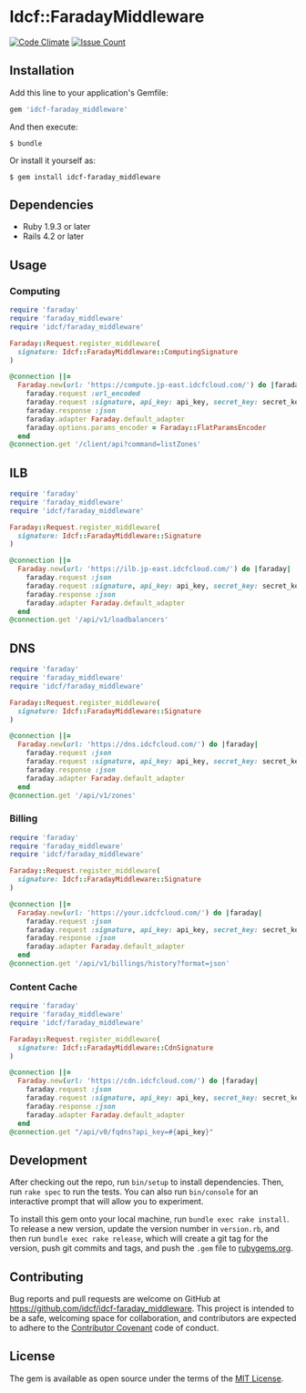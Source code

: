 # Idcf::FaradayMiddleware
[![Code Climate](https://codeclimate.com/github/idcf/idcf-faraday_middleware/badges/gpa.svg)](https://codeclimate.com/github/idcf/idcf-faraday_middleware)
[![Issue Count](https://codeclimate.com/github/idcf/idcf-faraday_middleware/badges/issue_count.svg)](https://codeclimate.com/github/idcf/idcf-faraday_middleware)

## Installation

Add this line to your application's Gemfile:

```ruby
gem 'idcf-faraday_middleware'
```

And then execute:

    $ bundle

Or install it yourself as:

    $ gem install idcf-faraday_middleware

## Dependencies
  - Ruby  1.9.3 or later
  - Rails 4.2   or later

## Usage

### Computing

```ruby
require 'faraday'
require 'faraday_middleware'
require 'idcf/faraday_middleware'

Faraday::Request.register_middleware(
  signature: Idcf::FaradayMiddleware::ComputingSignature
)

@connection ||=
  Faraday.new(url: 'https://compute.jp-east.idcfcloud.com/') do |faraday|
    faraday.request :url_encoded
    faraday.request :signature, api_key: api_key, secret_key: secret_key
    faraday.response :json
    faraday.adapter Faraday.default_adapter
    faraday.options.params_encoder = Faraday::FlatParamsEncoder
  end
@connection.get '/client/api?command=listZones'
```

## ILB

```ruby
require 'faraday'
require 'faraday_middleware'
require 'idcf/faraday_middleware'

Faraday::Request.register_middleware(
  signature: Idcf::FaradayMiddleware::Signature
)

@connection ||=
  Faraday.new(url: 'https://ilb.jp-east.idcfcloud.com/') do |faraday|
    faraday.request :json
    faraday.request :signature, api_key: api_key, secret_key: secret_key
    faraday.response :json
    faraday.adapter Faraday.default_adapter
  end
@connection.get '/api/v1/loadbalancers'
```

## DNS

```ruby
require 'faraday'
require 'faraday_middleware'
require 'idcf/faraday_middleware'

Faraday::Request.register_middleware(
  signature: Idcf::FaradayMiddleware::Signature
)

@connection ||=
  Faraday.new(url: 'https://dns.idcfcloud.com/') do |faraday|
    faraday.request :json
    faraday.request :signature, api_key: api_key, secret_key: secret_key
    faraday.response :json
    faraday.adapter Faraday.default_adapter
  end
@connection.get '/api/v1/zones'
```

### Billing

```ruby
require 'faraday'
require 'faraday_middleware'
require 'idcf/faraday_middleware'

Faraday::Request.register_middleware(
  signature: Idcf::FaradayMiddleware::Signature
)

@connection ||=
  Faraday.new(url: 'https://your.idcfcloud.com/') do |faraday|
    faraday.request :json
    faraday.request :signature, api_key: api_key, secret_key: secret_key
    faraday.response :json
    faraday.adapter Faraday.default_adapter
  end
@connection.get '/api/v1/billings/history?format=json'
```

### Content Cache

```ruby
require 'faraday'
require 'faraday_middleware'
require 'idcf/faraday_middleware'

Faraday::Request.register_middleware(
  signature: Idcf::FaradayMiddleware::CdnSignature
)

@connection ||=
  Faraday.new(url: 'https://cdn.idcfcloud.com/') do |faraday|
    faraday.request :json
    faraday.request :signature, api_key: api_key, secret_key: secret_key
    faraday.response :json
    faraday.adapter Faraday.default_adapter
  end
@connection.get "/api/v0/fqdns?api_key=#{api_key}"
```

## Development

After checking out the repo, run `bin/setup` to install dependencies. Then, run `rake spec` to run the tests. You can also run `bin/console` for an interactive prompt that will allow you to experiment.

To install this gem onto your local machine, run `bundle exec rake install`. To release a new version, update the version number in `version.rb`, and then run `bundle exec rake release`, which will create a git tag for the version, push git commits and tags, and push the `.gem` file to [rubygems.org](https://rubygems.org).

## Contributing

Bug reports and pull requests are welcome on GitHub at https://github.com/idcf/idcf-faraday_middleware. This project is intended to be a safe, welcoming space for collaboration, and contributors are expected to adhere to the [Contributor Covenant](http://contributor-covenant.org) code of conduct.


## License

The gem is available as open source under the terms of the [MIT License](http://opensource.org/licenses/MIT).
